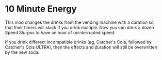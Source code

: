 # 10 Minute Energy

This mod changes the drinks from the vending machine with a duration so that their timers will stack if you drink multiple. Now you can drink a dozen Speed Slurpos to have an hour of uninterrupted speed.

If you drink different incompatible drinks (eg, Catcher's Cola, followed by Catcher's Cola ULTRA), then the effects and duration will still be overwritten by the new soda.
